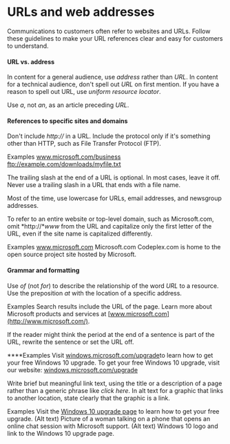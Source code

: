 # URLs and web addresses

Communications
to customers often refer to websites and URLs. Follow these
guidelines to make your URL references clear and easy for customers to
understand.

#### URL vs. address

In content for a general audience, use *address* rather than *URL*. In content for a technical audience, don't spell out *URL* on first mention. If you have a reason to spell out URL, use *uniform* *resource locator*.

Use *a*, not *an*, as an article preceding *URL*.

#### References to specific sites and domains

Don't include *http://* in a URL. Include the protocol only if it's something other than HTTP, such as File Transfer Protocol (FTP). 

Examples
www.microsoft.com/business
ftp://example.com/downloads/myfile.txt

The
trailing slash at the end of a URL is optional. In most cases, leave it
off. Never use a trailing slash in a URL that ends with a file name.

Most of the time, use lowercase for URLs, email addresses, and newsgroup addresses. 

To refer to an entire website or top-level domain, such as Microsoft.com, omit *http://**www* from the URL and capitalize only the first letter of the URL, even if the site name is capitalized differently. 

Examples
www.microsoft.com
Microsoft.com 
Codeplex.com is home to the open source project site hosted by Microsoft.

#### Grammar and formatting

Use *of* (not *for*) to describe the relationship of the word *URL* to a resource. Use the preposition *at* with the location of a specific address.

Examples
Search results include the URL of the page. 
Learn more about Microsoft products and services at [www.microsoft.com](http://www.microsoft.com/).

If
the reader might think the period at the end of a
sentence is part of the URL, rewrite the sentence or set the URL
off.

****Examples
Visit [windows.microsoft.com/upgrade](http://windows.microsoft.com/upgrade)to learn how to get your free Windows 10 upgrade.
To get your free Windows 10 upgrade, visit our website:
[windows.microsoft.com/upgrade](http://windows.microsoft.com/upgrade)

Write brief but meaningful link text, using the title or a description of a page rather than a generic phrase like *click here*. In alt text for a graphic that links to another location, state clearly that the graphic is a link.

Examples
Visit the [Windows 10 upgrade page](http://windows.microsoft.com/upgrade) to learn how to get your free upgrade. 
(Alt text) Picture of a woman talking on a phone that opens an online chat session with Microsoft support.
(Alt text) Windows 10 logo and link to the Windows 10 upgrade page.
